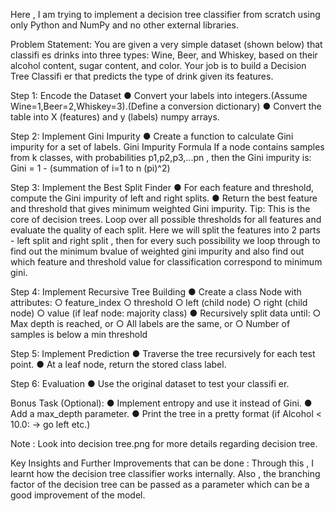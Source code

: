 Here , I am trying to implement a decision tree classifier from scratch using only Python and 
NumPy and no other external libraries. 

Problem Statement:
You are given a very simple dataset (shown below) that classifi es drinks into three types: Wine, Beer, and Whiskey, based on their alcohol content, sugar content, and color. Your job is to build a Decision Tree Classifi er that predicts the type of drink given its features.

Step 1: Encode the Dataset
● Convert your labels into integers.(Assume Wine=1,Beer=2,Whiskey=3).(Define a conversion dictionary)
● Convert the table into X (features) and y (labels) numpy arrays.

Step 2: Implement Gini Impurity
● Create a function to calculate Gini impurity for a set of labels.
Gini Impurity Formula
If a node contains samples from k classes, with probabilities p1,p2,p3,...pn
, then the Gini impurity is:
Gini = 1 - (summation of i=1 to n (pi)^2)


Step 3: Implement the Best Split Finder
● For each feature and threshold, compute the Gini impurity of left and right splits.
● Return the best feature and threshold that gives minimum weighted Gini impurity.
Tip: This is the core of decision trees. Loop over all possible thresholds for all features and evaluate the quality of each split.
Here we will split the features into 2 parts - left split and right split , then for every such possibility we loop through to find out the minimum bvalue of weighted gini impurity and also find out which feature and threshold value for classification correspond to minimum gini.


Step 4: Implement Recursive Tree Building
● Create a class Node with attributes:
○ feature_index
○ threshold
○ left (child node)
○ right (child node)
○ value (if leaf node: majority class)
● Recursively split data until:
○ Max depth is reached, or
○ All labels are the same, or
○ Number of samples is below a min threshold

Step 5: Implement Prediction
● Traverse the tree recursively for each test point.
● At a leaf node, return the stored class label.


Step 6: Evaluation
● Use the original dataset to test your classifi er.

Bonus Task (Optional):
● Implement entropy and use it instead of Gini.
● Add a max_depth parameter.
● Print the tree in a pretty format (if Alcohol < 10.0: -> go left etc.)

Note : Look into decision tree.png for more details regarding decision tree.

Key Insights and Further Improvements that can be done :
Through this , I learnt how the decision tree classifier works internally.
Also , the branching factor of the decision tree can be passed as a parameter which can be a good improvement of the model.


